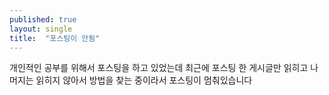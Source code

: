 ```yaml
---
published: true
layout: single
title:  "포스팅이 안됨"
---
```


개인적인 공부를 위해서 포스팅을 하고 있었는데 최근에 포스팅 한 게시글만 읽히고
나머지는 읽히지 않아서 방법을 찾는 중이라서 포스팅이 멈춰있습니다